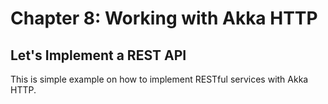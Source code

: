 # Chapter 8: Working with Akka HTTP
## Let's Implement a REST API
This is simple example on how to implement RESTful services with Akka HTTP.